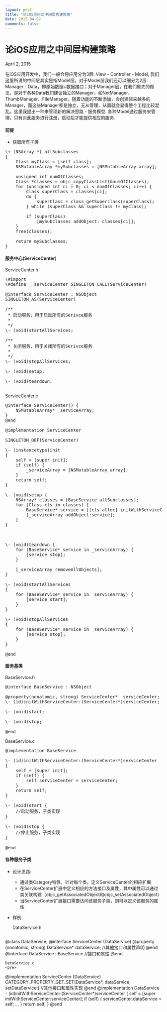 ```yaml
---
layout: post
title: "论iOS应用之中间层构建策略"
date: 2015-04-02
comments: false
---
```

# 论iOS应用之中间层构建策略
April 2, 2015

在iOS应用开发中，我们一般会将应用分为3层: View - Controller - Model, 我们这里所说的中间层其实是指Model层。对于Model层我们还可以细分为2层: Manager - Data，即原始数据+数据接口；对于Manager层，在我们原先的做法，是对于各种Data我们建议独立的Manager，如NetManager、ThumbManager、FileManager。随着功能的不断添加，会创建越来越多的Manager，而这些Manager都是独立，无从管理，从而就会显得整个工程比较混乱。这里我提出一种来管理新的解决思路 - 服务模型. 各种Model通过服务来管理，只有对此服务进行注册，启动后才能提供相应的服务.

#### 前提
* 获取所有子类
<pre>
\+ (NSArray *) allSubclasses
{
    Class myClass = [self class];
    NSMutableArray *mySubclasses = [NSMutableArray array];
    
    unsigned int numOfClasses;
    Class *classes = objc_copyClassList(&numOfClasses);
    for (unsigned int ci = 0; ci < numOfClasses; ci++) {
        Class superClass = classes[ci];
        do {
            superClass = class_getSuperclass(superClass);
        } while (superClass && superClass != myClass);
        
        if (superClass)
            [mySubclasses addObject: classes[ci]];
    }
    free(classes);
    
    return mySubclasses;
}
</pre>

#### 服务中心(ServiceCenter)
ServiceCenter.h
<pre>
\#import <Foundation/Foundation.h>
\#define __serviceCenter SINGLETON_CALL(ServiceCenter)

@interface ServiceCenter : NSObject
SINGLETON_AS(ServiceCenter)

/**
 * 启动服务，用于启动所有的Serivce服务
 *
 */
\- (void)startAllServices;

/**
 * 关闭服务，用于关闭所有的Serivce服务
 *
 */
\- (void)stopAllServices;

\- (void)setup;

\- (void)teardown;

</pre>
ServiceCenter.c
<pre>
@interface ServiceCenter() {
    NSMutableArray* _serviceArray;
}
@end

@implementation ServiceCenter

SINGLETON_DEF(ServiceCenter)

\- (instancetype)init
{
    self = [super init];
    if (self) {
        _serviceArray = [NSMutableArray array];
    }
    return self;
}

\- (void)setup {
    NSArray* classes = [BaseService allSubclasses];
    for (Class cls in classes) {
        BaseService* service = [[cls alloc] initWithServiceCenter:self];
        [_serviceArray addObject:service];
    }
}



\- (void)teardown {
    for (BaseService* service in _serviceArray) {
        [service stop];
    }
    
    [_serviceArray removeAllObjects];
}

\- (void)startAllServices
{
    for (BaseService* service in _serviceArray) {
        [service start];
    }
}

\- (void)stopAllServices
{
    for (BaseService* service in _serviceArray) {
        [service stop];
    }
}

@end
</pre>

#### 服务基类
BaseService.h
<pre>
@interface BaseService : NSObject

@property(nonatomic, strong) ServiceCenter*  serviceCenter;
\- (id)initWithServiceCenter:(ServiceCenter*)serviceCenter;

\- (void)start;

\- (void)stop;

@end
</pre>
BaseService.c
<pre>
@implementation BaseService

\- (id)initWithServiceCenter:(ServiceCenter*)serviceCenter
{
    self = [super init];
    if (self) {
        self.serviceCenter = serviceCenter;
    }
    return self;
}

\- (void)start {
    //启动服务，子类实现
}

\- (void)stop {
    //停止服务，子类实现
}

@end
</pre>

#### 各种服务子类
* 设计思路:
	* 通过类Category特性，针对每个类，定义ServiceCenter的相应扩展
	* 在ServiceCenter扩展中定义相应的方法接口及属性，其中属性可以通过类关联构建（objc_getAssociatedObject和objc_setAssociatedObject） 
	* 当ServiceCenter扩展接口需要访问该服务子类，则可以定义该服务的属性
* 样例

	DataService.h
	<pre>
@class DataService;
@interface ServiceCenter (DataService)
@property (nonatomic, strong) DataService* dataService;
//其他接口和属性声明
@end
@interface DataService : BaseService
//接口和属性
@end
</pre>

	DataService.c
	<pre>
@implementation ServiceCenter (DataService)
CATEGORY_PROPERTY_GET_SET(DataService*, dataService, setDataService:)
//其他接口和属性实现
@end
@implementation DataService
\- (id)initWithServiceCenter:(ServiceCenter*)serviceCenter {
    self = [super initWithServiceCenter:serviceCenter];
    if (self) {
        serviceCenter.dataService = self;
		...
    }
    return self;
}
@end
</pre>